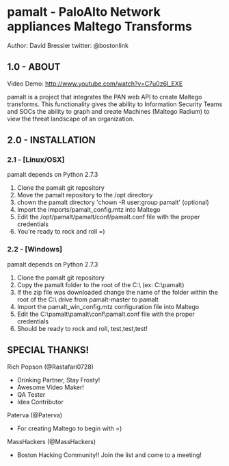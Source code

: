 pamalt - PaloAlto Network appliances Maltego Transforms
=======================================================

Author: David Bressler
twitter: @bostonlink

## 1.0 - ABOUT

Video Demo: http://www.youtube.com/watch?v=C7u0z6I_EXE

pamalt is a project that integrates the PAN web API to create Maltego transforms.  This functionality gives the ability to Information Security Teams and SOCs the ability to graph and create Machines (Maltego Radium) to view the threat landscape of an organization.  

## 2.0 - INSTALLATION

### 2.1 - [Linux/OSX]

pamalt depends on Python 2.7.3

1. Clone the pamalt git repository
2. Move the pamalt repository to the /opt directory
3. chown the pamalt directory 'chown -R user:group pamalt' (optional)
4. Import the imports/pamalt_config.mtz into Maltego
5. Edit the /opt/pamalt/pamalt/conf/pamalt.conf file with the proper credentials 
6. You're ready to rock and roll =)

### 2.2 - [Windows]

pamalt depends on Python 2.7.3

1. Clone the pamalt git repository
2. Copy the pamalt folder to the root of the C:\ (ex: C:\pamalt\)
3. If the zip file was downloaded change the name of the folder within the root of the C:\ drive from pamalt-master to pamalt
4. Import the pamalt_win_config.mtz configuration file into Maltego
5. Edit the C:\pamalt\pamalt\conf\pamalt.conf file with the proper credentials
6. Should be ready to rock and roll, test,test,test!

## SPECIAL THANKS!

Rich Popson (@Rastafari0728)
* Drinking Partner, Stay Frosty!
* Awesome Video Maker!
* QA Tester
* Idea Contributor

Paterva (@Paterva)
* For creating Maltego to begin with =)

MassHackers (@MassHackers)
* Boston Hacking Community!! Join the list and come to a meeting!
